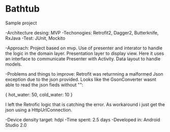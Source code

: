 # Bathtub
Sample project

-Architecture desing: MVP
-Techonogies: Retrofit2, Dagger2, Butterknife, RxJava
-Test: JUnit, Mockito

-Approach:
Project based on mvp. 
Use of presenter and interator to handle the logic in the domain layer. 
Presentation layer to display view. Here it uses an interface to communicate Presenter with Activity. 
Data layout to handle models.

-Problems and things to improve:
Retrofit was returnning a malformed Json exception due to the json provided. Looks like the GsonConverter wasnt able to read 
the json fieds without "": 

{
	hot_water: 50,
	cold_water: 10
}

I left the Retrofic logic that is catching the error.
As workaround i just get the json using a HttpUrlConnection.


-Device density target: hdpi
-Time spent: 2.5 days
-Developed in: Android Studio 2.0
